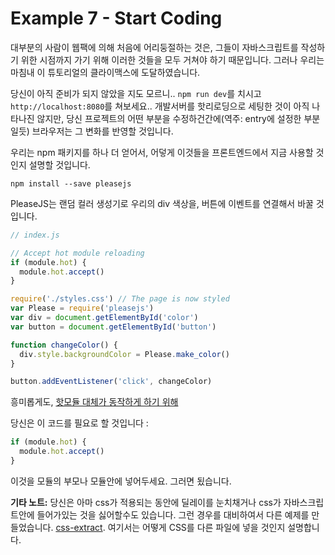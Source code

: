 # Example 7 - Start Coding

대부분의 사람이 웹팩에 의해 처음에 어리둥절하는 것은, 그들이 자바스크립트를 작성하기 위한 시점까지 가기 위해 이러한 것들을 모두 거쳐야 하기 때문입니다. 그러나 우리는 마침내 이 튜토리얼의 클라이맥스에 도달하였습니다. 

당신이 아직 준비가 되지 않았을 지도 모르니.. `npm run dev`를 치시고 `http://localhost:8080`를 쳐보세요.. 개발서버를 핫리로딩으로 세팅한 것이 아직 나타나진 않지만, 당신 프로젝트의 어떤 부분을 수정하건간에(역주: entry에 설정한 부분일듯)  브라우저는 그 변화를 반영할 것입니다. 

우리는 npm 패키지를 하나 더 얻어서, 어덯게 이것들을 프론트엔드에서 지금 사용할 것인지 설명할 것입니다. 

    npm install --save pleasejs

PleaseJS는 랜덤 컬러 생성기로 우리의 div 색상을, 버튼에 이벤트를 연결해서 바꿀 것입니다. 

```javascript
// index.js

// Accept hot module reloading
if (module.hot) {
  module.hot.accept()
}

require('./styles.css') // The page is now styled
var Please = require('pleasejs')
var div = document.getElementById('color')
var button = document.getElementById('button')

function changeColor() {
  div.style.backgroundColor = Please.make_color()
}

button.addEventListener('click', changeColor)
```

흥미롭게도, [핫모듈 대체가 동작하게 하기 위해](https://webpack.github.io/docs/hot-module-replacement-with-webpack.html#what-is-needed-to-use-it)

당신은 이 코드를 필요로 할 것입니다 : 

```javascript
if (module.hot) {
  module.hot.accept()
}
```

이것을 모듈의 부모나 모듈안에 넣어두세요. 
그러면 됬습니다. 

**기타 노트:** 당신은 아마 css가 적용되는 동안에 딜레이를 눈치채거나 css가 자바스크립트안에 들어가있는 것을 싫어할수도 있습니다. 그런 경우를 대비하여서 다른 예제를 만들었습니다. 
[css-extract](https://github.com/AriaFallah/WebpackTutorial/tree/master/part1/css-extract). 
여기서는 어떻게 CSS를 다른 파일에 넣을 것인지 설명합니다. 

